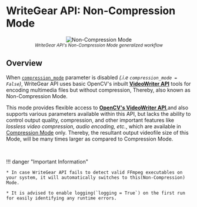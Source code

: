 <!--
===============================================
vidgear library source-code is deployed under the Apache 2.0 License:

Copyright (c) 2019-2020 Abhishek Thakur(@abhiTronix) <abhi.una12@gmail.com>

Licensed under the Apache License, Version 2.0 (the "License");
you may not use this file except in compliance with the License.
You may obtain a copy of the License at

   http://www.apache.org/licenses/LICENSE-2.0

Unless required by applicable law or agreed to in writing, software
distributed under the License is distributed on an "AS IS" BASIS,
WITHOUT WARRANTIES OR CONDITIONS OF ANY KIND, either express or implied.
See the License for the specific language governing permissions and
limitations under the License.
===============================================
-->

# WriteGear API: Non-Compression Mode

<p align="center">
  <img src="../../../../assets/images/writegear_cm.png" alt="Non-Compression Mode" title="Designed by Abhishek Thakur(@abhiTronix), under CC-BY-NC-SA 4.0 License"/>
  <br>
  <sub><i>WriteGear API's Non-Compression Mode generalized workflow</i></sub>
</p>

## Overview


When [`compression_mode`](/gears/writegear/non_compression/params/#compression_mode) parameter is disabled _(.i.e `compression_mode = False`)_, WriteGear API uses basic OpenCV's inbuilt [**VideoWriter API**](https://docs.opencv.org/master/dd/d9e/classcv_1_1VideoWriter.html#ad59c61d8881ba2b2da22cff5487465b5) tools for encoding multimedia files but without compression, Thereby, also known as Non-Compression Mode.

This mode provides flexible access to [**OpenCV's VideoWriter API**](https://docs.opencv.org/master/dd/d9e/classcv_1_1VideoWriter.html#ad59c61d8881ba2b2da22cff5487465b5),and also supports various parameters available within this API, but lacks the ability to control output quality, compression, and other important features like _lossless video compression, audio encoding, etc._, which are available in [Compression Mode](/gears/writegear/compression/overview/) only. Thereby, the resultant output videofile size of this Mode, will be many times larger as compared to Compression Mode.

&nbsp; 


!!! danger "Important Information"
		
	* In case WriteGear API fails to detect valid FFmpeg executables on your system, it will automatically switches to this(Non-Compression) Mode.

	* It is advised to enable logging(`logging = True`) on the first run for easily identifying any runtime errors.